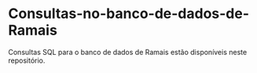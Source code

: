 # Consultas-no-banco-de-dados-de-Ramais
Consultas SQL para o banco de dados de Ramais estão disponíveis neste repositório.
